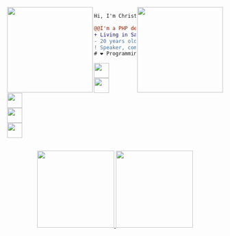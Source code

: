 <img align="right" height="200" src="https://media.giphy.com/media/ciqpFeTIjGqBhl6rn9/giphy.gif"/>
<img align="left" height="200" src="https://media.giphy.com/media/SsCYf6DRFJrOpP0IoM/giphy.gif"/>

```diff
Hi, I'm Christian 👨‍💻.

@@I'm a PHP developer at IXCSoft@@
+ Living in Santa Catarina, Brazil 🇧🇷.
- 20 years old
! Speaker, community manager and shitposter
# ❤ Programming, Linux, open source, free software
```
<code><a href="https://www.instagram.com/semkechris/" target="_blank"><img height="35" src="https://image.flaticon.com/icons/svg/174/174855.svg"></a> 
  <a href="https://discord.gg/Y4waMFYjaY" target="_blank"><img height="35" src="https://image.flaticon.com/icons/svg/2111/2111370.svg"></a>
  <a href="https://www.linkedin.com/in/christian-semke/" target="_blank"><img height="35" src="https://image.flaticon.com/icons/svg/733/733561.svg"></a>
  <a href="https://telegram.me/Krisque" target="_blank"><img height="35" src="https://image.flaticon.com/icons/svg/906/906377.svg"></a>
  <a href="https://gitlab.com/Krisque" target="_blank"><img height="35" src="https://about.gitlab.com/images/press/logo/svg/gitlab-icon-rgb.svg"></a>
</code>

##

<div align="center">
  <a href="https://github.com/chrisemke">
  <img height="180em" src="https://github-readme-stats.vercel.app/api?username=chrisemke&show_icons=true&theme=dracula&include_all_commits=true&count_private=true"/>
  <img height="180em" src="https://github-readme-stats.vercel.app/api/top-langs/?username=chrisemke&layout=compact&langs_count=7&theme=dracula"/>
</div>
  
